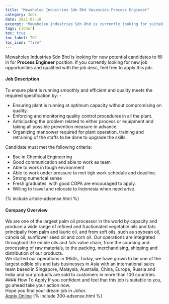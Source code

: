 ```yaml
---
title: "Mewaholeo Industries Sdn Bhd Vacancies Process Engineer" 
category: Jobs 
date: 2021-05-18 
excerpt: "Mewaholeo Industries Sdn Bhd is currently looking for suitable person to fill in the Process Engineer which based in Johor" 
tags: [Johor] 
toc: true 
toc_label: TOC 
toc_icon: "fire" 
--- 
```


<p>Mewaholeo Industries Sdn Bhd is looking for new potential candidates to fill in for <b>Process Engineer</b> position. If you currently looking for new job opportunities and qualified with the job desc, feel free to apply this job.
</p><div><div><h4>Job Description</h4></div><div><div><span><div><div>To ensure plant is running smoothly and efficient and quality meets the required specification by: -</div><ul><li>Ensuring plant is running at optimum capacity without compromising on quality.</li><li>Enforcing and monitoring quality control procedures in all the plant.</li><li>Anticipating the problem related to either process or equipment and taking all possible prevention measure in advance.</li><li>Organizing manpower required for plant operation, training and retraining of the staffs to be done to upgrade the skills.</li></ul><div>Candidate must met the following criteria:</div><ul><li>Bsc in Chemical Engineering</li><li>Good communication and able to work as team</li><li>Able to work in tough environment</li><li>Able to work under pressure to met tigh work schedule and deadline.</li><li>Strong numerical sense</li><li>Fresh graduates&#160; with good CGPA are encouraged to apply.</li><li>Willing to travel and relocate to Indonesia when need arise.</li></ul></div></span></div></div></div> 
{% include article-adsense.html %} 
<div><div><h4>Company Overview</h4></div><div><div><span><div><div>
	We are one of the largest palm oil processor in the world by capacity and produce a wide range of refined and fractionated vegetable oils and fats principally from palm and lauric oil, and from soft oils, such as soybean oil, canola oil, sunflower seed oil and corn oil. Our operations are integrated throughout the edible oils and fats value chain, from the sourcing and processing of raw materials, to the packing, merchandising, shipping and distribution of our products.</div>
<div>
	We started our operations in 1950s, Today, we have grown to be one of the largest edible oils and fats businesses in Asia with an international sales team based in Singapore, Malaysia, Australia, China, Europe, Russia and India and our products are sold to customers in more than 100 countries.</div></div></span></div></div></div> 
#### How To Apply 
If you confident and feel that this job is suitable to you, go ahead take your action now. <br/> 
Hope you find your dream job in Johor. <br/> 
<a href="https://www.jobstreet.com.my/en/job/process-engineer-4569203?jobId=jobstreet-my-job-4569203&" class="btn btn--info" target="_blank" rel="nofollow noopenner">Apply Online</a> 
{% include 300-adsense.html %} 
